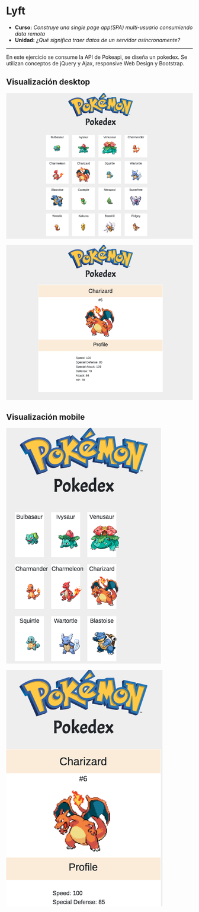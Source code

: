 # Lyft

* **Curso:** _Construye una single page app(SPA) multi-usuario consumiendo data remota_
* **Unidad:** _¿Qué significa traer datos de un servidor asíncronamente?_

***

En este ejercicio se consume la API de Pokeapi, se diseña un pokedex. Se utilizan conceptos de jQuery y Ajax, responsive Web Design y Bootstrap.


## Visualización desktop
![Desktop](assets/images/desktop.png)

![Desktop](assets/images/desktop2.png)

## Visualización mobile 
![Mobile](assets/images/mobile.png)

![Mobile](assets/images/mobile2.png)


